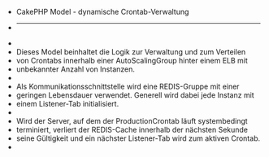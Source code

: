 
 * CakePHP Model - dynamische Crontab-Verwaltung
 * __________________________________________________________________
 *
 * Dieses Model beinhaltet die Logik zur Verwaltung und zum Verteilen
 * von Crontabs innerhalb einer AutoScalingGroup hinter einem ELB mit
 * unbekannter Anzahl von Instanzen.
 *
 * Als Kommunikationsschnittstelle wird eine REDIS-Gruppe mit einer
 * geringen Lebensdauer verwendet. Generell wird dabei jede Instanz mit
 * einem Listener-Tab initialisiert.
 *
 * Wird der Server, auf dem der ProductionCrontab läuft systembedingt
 * terminiert, verliert der REDIS-Cache innerhalb der nächsten Sekunde
 * seine Gültigkeit und ein nächster Listener-Tab wird zum aktiven Crontab.
 *
